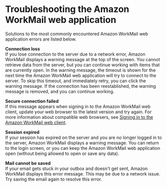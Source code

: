 # Troubleshooting the Amazon WorkMail web application<a name="troubleshooting"></a>

Solutions to the most commonly encountered Amazon WorkMail web application errors are listed below\.

**Connection loss**  
If you lose connection to the server due to a network error, Amazon WorkMail displays a warning message at the top of the screen\. You cannot retrieve data from the server, but you can continue working with items that are currently open\. In the warning message, the timeout is shown for the next time the Amazon WorkMail web application will try to connect to the server\. To skip this timeout, and immediately retry, you can click the warning message\. If the connection has been reestablished, the warning message is removed, and you can continue working\. 

**Secure connection failed**  
If this message appears when signing in to the Amazon WorkMail web client, update your web browser to the latest version and try again\. For more information about compatible web browsers, see [Signing in to the Amazon WorkMail web client](web-client.md)\.

**Session expired**  
If your session has expired on the server and you are no longer logged in to the server, Amazon WorkMail displays a warning message\. You can return to the login screen, or you can keep the Amazon WorkMail web application open \(without being allowed to open or save any data\)\.

**Mail cannot be saved**  
If your email gets stuck in your outbox and doesn't get sent, Amazon WorkMail displays this error message\. This may be due to a network issue\. Try saving the email again to resolve this error\.